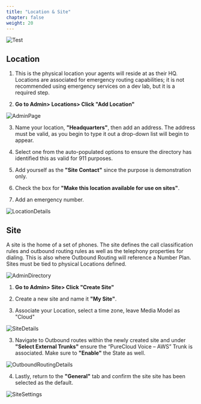 ```yaml
---
title: "Location & Site"
chapter: false
weight: 20
---
```

![Test](/images/testing2.jpg)
## Location
1. This is the physical location your agents will reside at as their HQ. Locations are associated for emergency routing capabilities; it is not recommended using emergency services on a dev lab, but it is a required step. 

2. **Go to Admin> Locations> Click "Add Location"**

![AdminPage](/images/Locations.jpg)

3. Name your location, **"Headquarters"**, then add an address. The address must be valid, as you begin to type it out a drop-down list will begin to appear. 

4. Select one from the auto-populated options to ensure the directory has identified this as valid for 911 purposes. 

5. Add yourself as the **"Site Contact"** since the purpose is demonstration only. 

6. Check the box for **"Make this location available for use on sites"**. 

7. Add an emergency number.

![LocationDetails](/images/LocationsPopup.jpg)

## Site

 A site is the home of a set of phones. The site defines the call classification rules and outbound routing rules as well as the telephony properties for dialing. This is also where Outbound Routing will reference a Number Plan. Sites must be tied to physical Locations defined.

![AdminDirectory](/images/Site.jpg)

1. **Go to Admin> Site> Click "Create Site"**

2.  Create a new site and name it **"My Site"**. 

3. Associate your Location, select a time zone, leave Media Model as "Cloud"

![SiteDetails](/images/SiteSetup.jpg)

3. Navigate to Outbound routes within the newly created site and under **"Select External Trunks"** ensure the “PureCloud Voice – AWS” Trunk is associated. Make sure to **"Enable"** the State as well. 

![OutboundRoutingDetails](/images/OutboundRoute.jpg)

4. Lastly, return to the **"General"** tab and confirm the site site has been selected as the default.

![SiteSettings](/images/DefaultSite.jpg)

